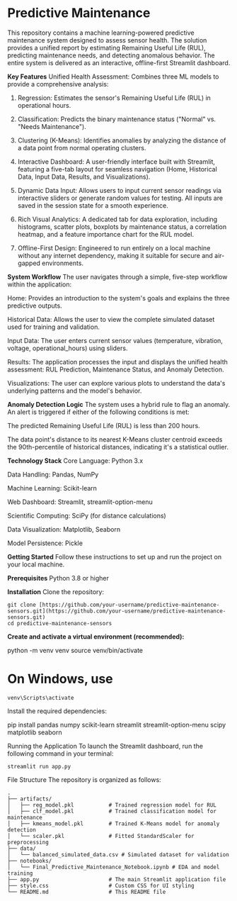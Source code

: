 # Predictive Maintenance
This repository contains a machine learning-powered predictive maintenance system designed to assess sensor health. The solution provides a unified report by estimating Remaining Useful Life (RUL), predicting maintenance needs, and detecting anomalous behavior. The entire system is delivered as an interactive, offline-first Streamlit dashboard.

**Key Features**
Unified Health Assessment: Combines three ML models to provide a comprehensive analysis:

  1. Regression: Estimates the sensor's Remaining Useful Life (RUL) in operational hours.

  2. Classification: Predicts the binary maintenance status ("Normal" vs. "Needs Maintenance").

  3. Clustering (K-Means): Identifies anomalies by analyzing the distance of a data point from normal operating clusters.

  4. Interactive Dashboard: A user-friendly interface built with Streamlit, featuring a five-tab layout for seamless navigation (Home, Historical Data, Input Data, Results,       and Visualizations).

  5. Dynamic Data Input: Allows users to input current sensor readings via interactive sliders or generate random values for testing. All inputs are saved in the session          state for a smooth experience.
  
  6. Rich Visual Analytics: A dedicated tab for data exploration, including histograms, scatter plots, boxplots by maintenance status, a correlation heatmap, and a feature        importance chart for the RUL model.
  
  7. Offline-First Design: Engineered to run entirely on a local machine without any internet dependency, making it suitable for secure and air-gapped environments.

**System Workflow**
The user navigates through a simple, five-step workflow within the application:

Home: Provides an introduction to the system's goals and explains the three predictive outputs.

Historical Data: Allows the user to view the complete simulated dataset used for training and validation.

Input Data: The user enters current sensor values (temperature, vibration, voltage, operational_hours) using sliders.

Results: The application processes the input and displays the unified health assessment: RUL Prediction, Maintenance Status, and Anomaly Detection.

Visualizations: The user can explore various plots to understand the data's underlying patterns and the model's behavior.

**Anomaly Detection Logic**
The system uses a hybrid rule to flag an anomaly. An alert is triggered if either of the following conditions is met:

The predicted Remaining Useful Life (RUL) is less than 200 hours.

The data point's distance to its nearest K-Means cluster centroid exceeds the 90th-percentile of historical distances, indicating it's a statistical outlier.

**Technology Stack**
  Core Language: Python 3.x
  
  Data Handling: Pandas, NumPy
  
  Machine Learning: Scikit-learn
  
  Web Dashboard: Streamlit, streamlit-option-menu
  
  Scientific Computing: SciPy (for distance calculations)
  
  Data Visualization: Matplotlib, Seaborn
  
  Model Persistence: Pickle

**Getting Started**
Follow these instructions to set up and run the project on your local machine.

**Prerequisites**
Python 3.8 or higher

**Installation**
Clone the repository:
    
    git clone [https://github.com/your-username/predictive-maintenance-sensors.git](https://github.com/your-username/predictive-maintenance-sensors.git)
    cd predictive-maintenance-sensors

**Create and activate a virtual environment (recommended):**

  python -m venv venv
source venv/bin/activate  
# On Windows, use 
    venv\Scripts\activate

Install the required dependencies:

pip install pandas numpy scikit-learn streamlit streamlit-option-menu scipy matplotlib seaborn

Running the Application
To launch the Streamlit dashboard, run the following command in your terminal:

    streamlit run app.py

File Structure
The repository is organized as follows:




    .
    ├── artifacts/
    │   ├── reg_model.pkl           # Trained regression model for RUL
    │   ├── clf_model.pkl           # Trained classification model for maintenance
    │   ├── kmeans_model.pkl        # Trained K-Means model for anomaly detection
    │   └── scaler.pkl              # Fitted StandardScaler for preprocessing
    ├── data/
    │   └── balanced_simulated_data.csv # Simulated dataset for validation
    ├── notebooks/
    │   └── Final_Predictive_Maintenance_Notebook.ipynb # EDA and model training
    ├── app.py                      # The main Streamlit application file
    ├── style.css                   # Custom CSS for UI styling
    └── README.md                   # This README file

